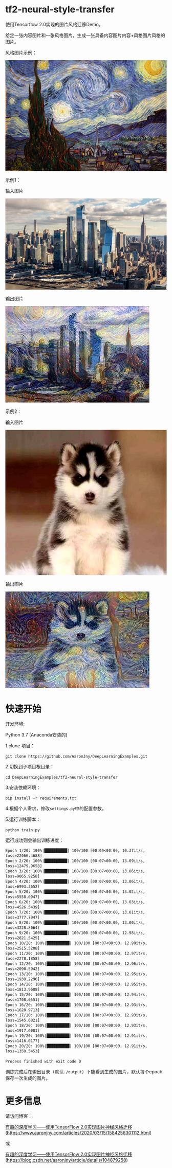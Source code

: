 # tf2-neural-style-transfer

使用Tensorflow 2.0实现的图片风格迁移Demo。

给定一张内容图片和一张风格图片，生成一张具备内容图片内容+风格图片风格的图片。

风格图片示例：

![](./samples/style.jpg)

示例1：

输入图片

![](./samples/city.jpg)

输出图片

![](./samples/city_gen.jpg)

示例2：

输入图片

![](./samples/dog.jpg)

输出图片

![](./samples/dog_gen.jpg)

# 快速开始

开发环境:

Python 3.7 (Anaconda安装的)

1.clone 项目：

```git clone https://github.com/AaronJny/DeepLearningExamples.git```

2.切换到子项目根目录：

```cd DeepLearningExamples/tf2-neural-style-transfer```

3.安装依赖环境：

```pip install -r requirements.txt```

4.根据个人需求，修改`settings.py`中的配置参数。

5.运行训练脚本：

```python train.py```

运行成功则会输出训练进度：

```
Epoch 1/20: 100%|██████████| 100/100 [00:09<00:00, 10.37it/s, loss=22066.4688]
Epoch 2/20: 100%|██████████| 100/100 [00:07<00:00, 13.09it/s, loss=12479.9658]
Epoch 3/20: 100%|██████████| 100/100 [00:07<00:00, 13.06it/s, loss=9065.9258]
Epoch 4/20: 100%|██████████| 100/100 [00:07<00:00, 13.06it/s, loss=6993.3652]
Epoch 5/20: 100%|██████████| 100/100 [00:07<00:00, 13.02it/s, loss=5558.0947]
Epoch 6/20: 100%|██████████| 100/100 [00:07<00:00, 13.03it/s, loss=4526.5439]
Epoch 7/20: 100%|██████████| 100/100 [00:07<00:00, 13.01it/s, loss=3777.7947]
Epoch 8/20: 100%|██████████| 100/100 [00:07<00:00, 13.00it/s, loss=3228.8064]
Epoch 9/20: 100%|██████████| 100/100 [00:07<00:00, 12.98it/s, loss=2821.5425]
Epoch 10/20: 100%|██████████| 100/100 [00:07<00:00, 12.98it/s, loss=2515.5208]
Epoch 11/20: 100%|██████████| 100/100 [00:07<00:00, 12.97it/s, loss=2278.1858]
Epoch 12/20: 100%|██████████| 100/100 [00:07<00:00, 12.96it/s, loss=2090.5942]
Epoch 13/20: 100%|██████████| 100/100 [00:07<00:00, 12.95it/s, loss=1939.2296]
Epoch 14/20: 100%|██████████| 100/100 [00:07<00:00, 12.95it/s, loss=1813.9688]
Epoch 15/20: 100%|██████████| 100/100 [00:07<00:00, 12.94it/s, loss=1708.0551]
Epoch 16/20: 100%|██████████| 100/100 [00:07<00:00, 12.93it/s, loss=1628.9713]
Epoch 17/20: 100%|██████████| 100/100 [00:07<00:00, 12.93it/s, loss=1545.6821]
Epoch 18/20: 100%|██████████| 100/100 [00:07<00:00, 12.93it/s, loss=1917.6001]
Epoch 19/20: 100%|██████████| 100/100 [00:07<00:00, 12.91it/s, loss=1416.0177]
Epoch 20/20: 100%|██████████| 100/100 [00:07<00:00, 12.91it/s, loss=1359.5453]

Process finished with exit code 0
```

训练完成后在输出目录（默认`./output`）下能看到生成的图片，默认每个epoch保存一次生成的图片。


# 更多信息

请访问博客：

[有趣的深度学习——使用TensorFlow 2.0实现图片神经风格迁移](https://www.aaronjny.com/articles/2020/03/15/1584256301112.html) (https://www.aaronjny.com/articles/2020/03/15/1584256301112.html)

或

[有趣的深度学习——使用TensorFlow 2.0实现图片神经风格迁移](https://blog.csdn.net/aaronjny/article/details/104879258) (https://blog.csdn.net/aaronjny/article/details/104879258)
